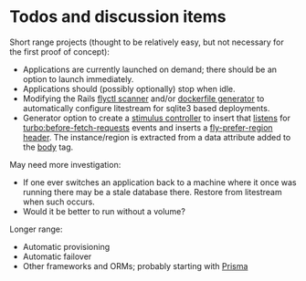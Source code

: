 # Todos and discussion items

Short range projects (thought to be relatively easy, but not necessary for the first proof of concept):

* Applications are currently launched on demand; there should be an option to launch immediately.
* Applications should (possibly optionally) stop when idle.
* Modifying the Rails [flyctl scanner](https://github.com/superfly/flyctl/blob/master/scanner/rails.go) and/or [dockerfile generator](https://github.com/fly-apps/dockerfile-rails?tab=readme-ov-file#overview) to automatically configure litestream for sqlite3 based deployments.
* Generator option to create a [stimulus controller](https://github.com/rubys/showcase/blob/main/app/javascript/controllers/region_controller.js) to insert 
that <a href="https://github.com/rubys/showcase/blob/main/app/javascript/controllers/region_controller.js">listens</a> for
<a href="https://turbo.hotwired.dev/reference/events#http-requests" rel="nofollow">turbo:before-fetch-requests</a> events and
inserts a <a href="https://fly.io/docs/networking/dynamic-request-routing/#the-fly-prefer-region-request-header" rel="nofollow">fly-prefer-region header</a>.
The instance/region is extracted from a data attribute added to the <a href="https://github.com/rubys/showcase/blob/aae08a6d57f92335b2cdbb94756e5416b7b50f83/app/views/layouts/application.html.erb#L16">body</a> tag.

May need more investigation:
* If one ever switches an application back to a machine where it once was running there may be a stale database there.  Restore from litestream when such occurs.
* Would it be better to run without a volume?

Longer range:

* Automatic provisioning
* Automatic failover
* Other frameworks and ORMs; probably starting with [Prisma](https://www.prisma.io/)